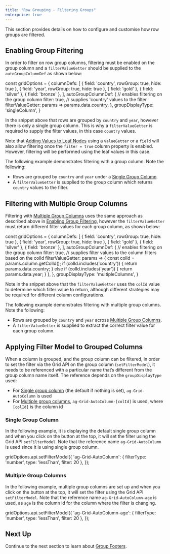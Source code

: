 ```yaml
---
title: "Row Grouping - Filtering Groups"
enterprise: true
---
```


This section provides details on how to configure and customise how row groups are filtered.

## Enabling Group Filtering

In order to filter on row group columns, filtering must be enabled on the group column and a `filterValueGetter` should
be supplied to the `autoGroupColumnDef` as shown below:

<api-documentation source='column-properties/properties.json' section='filtering' names='["filterValueGetter"]'></api-documentation>

<snippet>
const gridOptions = {  
    columnDefs: [
        { field: 'country', rowGroup: true, hide: true },
        { field: 'year', rowGroup: true, hide: true },
        { field: 'gold' },
        { field: 'silver' },
        { field: 'bronze' },
    ], 
    autoGroupColumnDef: { 
        // enables filtering on the group column
        filter: true,
        // supplies 'country' values to the filter 
        filterValueGetter: params => params.data.country,                          
    }, 
    groupDisplayType: 'singleColumn',
}
</snippet>

In the snippet above that rows are grouped by `country` and `year`, however there is only a single group column.
This is why a `filterValueGetter` is required to supply the filter values, in this case `country` values.   

Note that [Adding Values to Leaf Nodes](/grouping-single-group-column/#adding-values-to-leaf-nodes) using a `valueGetter`
or a `field` will also allow filtering once the `filter = true` column property is enabled. However, filtering will be
performed using the leaf values in this case.

The following example demonstrates filtering with a group column. Note the following:

- Rows are grouped by `country` and `year` under a [Single Group Column](/grouping-single-group-column/).
- A `filterValueGetter` is supplied to the group column which returns `country` values to the filter.  

<grid-example title='Enabling Group Filtering' name='enabling-group-filtering' type='generated' options='{ "enterprise": true, "exampleHeight": 510, "modules": ["clientside", "rowgrouping", "menu", "columnpanel", "setfilter"] }'></grid-example>

## Filtering with Multiple Group Columns

Filtering with [Multiple Group Columns](/grouping-multiple-group-columns/) uses the same approach as described above in
[Enabling Group Filtering](/grouping-filtering/#enabling-group-filtering), however the `filterValueGetter` must return
different filter values for each group column, as shown below:


<snippet>
const gridOptions = {  
    columnDefs: [
        { field: 'country', rowGroup: true, hide: true },
        { field: 'year', rowGroup: true, hide: true },
        { field: 'gold' },
        { field: 'silver' },
        { field: 'bronze' },
    ], 
    autoGroupColumnDef: { 
        // enables filtering on the group column
        filter: true,
        // supplies filter values to the column filters based on the colId
        filterValueGetter: params => {      
            const colId = params.column.getColId();        
            if (colId.includes('country')) {
                return params.data.country;      
            } else if (colId.includes('year')) {
                return params.data.year;      
            }            
        },                        
    }, 
    groupDisplayType: 'multipleColumns',
}
</snippet>

Note in the snippet above that the `filterValueGetter` uses the `colId` value to determine which filter value to return, 
although different strategies may be required for different column configurations.

The following example demonstrates filtering with multiple group columns. Note the following:

- Rows are grouped by `country` and `year` across [Multiple Group Columns](/grouping-multiple-group-columns/).
- A `filterValueGetter` is supplied to extract the correct filter value for each group column.  

<grid-example title='Filtering with Multiple Group Columns' name='filtering-multiple-group-columns' type='generated' options='{ "enterprise": true, "exampleHeight": 510, "modules": ["clientside", "rowgrouping", "menu", "columnpanel", "setfilter"] }'></grid-example>

## Applying Filter Model to Grouped Columns

When a column is grouped, and the group column can be filtered, in order to set the filter via the Grid API on the group column (`setFilterModel`), it needs to be referenced with a particular name that’s different from the group column name itself. The reference depends on the `groupDisplayType` used:

* For [Single group column](/grouping-single-group-column/#enabling-single-group-column) (the default if nothing is set), `ag-Grid-AutoColumn` is used
* For [Multiple group columns](/grouping-multiple-group-columns/#enabling-multiple-group-columns), `ag-Grid-AutoColumn-[colId]` is used, where `[colId]` is the column id

### Single Group Column

In the following example, it is displaying the default single group column and when you click on the button at the top, it will set the filter using the Grid API `setFilterModel`. Note that the reference name `ag-Grid-AutoColumn` is used since it is using single group column.

<snippet>
gridOptions.api.setFilterModel({
    'ag-Grid-AutoColumn': {
        filterType: 'number',
        type: 'lessThan',
        filter: 20
    },
});
</snippet>

<grid-example title='Applying Filter Model With Single Group Column' name='applying-filter-model-single-group-column' type='generated' options='{ "enterprise": true, "exampleHeight": 510, "modules": ["clientside", "rowgrouping", "menu", "columnpanel", "setfilter"] }'></grid-example>

### Multiple Group Columns

In the following example, multiple group columns are set up and when you click on the button at the top, it will set the filter using the Grid API `setFilterModel`. Note that the reference name `ag-Grid-AutoColumn-age` is used, as `age` is the column id for the column where the filter is changing.

<snippet>
gridOptions.api.setFilterModel({
    'ag-Grid-AutoColumn-age': {
        filterType: 'number',
        type: 'lessThan',
        filter: 20
    },
});
</snippet>

<grid-example title='Applying Filter Model With Multiple Group Columns' name='applying-filter-model-multiple-group-columns' type='generated' options='{ "enterprise": true, "exampleHeight": 510, "modules": ["clientside", "rowgrouping", "menu", "columnpanel", "setfilter"] }'></grid-example>

## Next Up

Continue to the next section to learn about [Group Footers](../grouping-footers/).